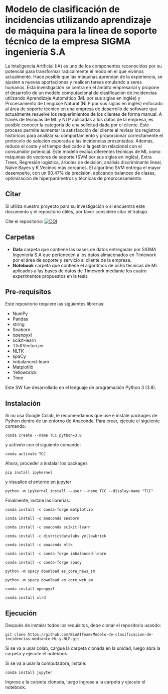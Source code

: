 # Modelo de clasificación de incidencias utilizando aprendizaje de máquina para la línea de soporte técnico de la empresa SIGMA ingeniería S.A
La Inteligencia Artificial (IA) es uno de los componentes reconocidos por su potencial para transformar radicalmente el modo en el que vivimos actualmente. Hace posible que las máquinas aprendan de la experiencia, se ajusten a nuevas aportaciones y realicen tareas emulando a seres humanos. Esta investigación se centra en el ámbito empresarial y propone el desarrollo de un modelo computacional de clasificación de incidencias utilizando Aprendizaje Automático (ML por sus siglas en inglés) y Procesamiento de Lenguaje Natural (NLP por sus siglas en inglés) enfocado al área de soporte técnico en una empresa de desarrollo de software que actualmente resuelve los requerimientos de los clientes de forma manual. A través de técnicas de ML y NLP aplicadas a los datos de la empresa, es posible conocer la categoría de una solicitud dada por el cliente. Este proceso permite aumentar la satisfacción del cliente al revisar los registros históricos para analizar su comportamiento y proporcionar correctamente el protocolo de solución esperada a las incidencias presentadas. Además, reduce el coste y el tiempo dedicado a la gestión relacional con el consumidor potencial. Este modelo evalúa diferentes técnicas de ML como máquinas de vectores de soporte (SVM por sus siglas en inglés), Extra Trees, Regresión logística, árboles de decisión, análisis discriminante lineal, Naïve Bayes y K Vecinos más cercanos. El algoritmo SVM entrega el mayor desempeño, con un 90.47% de precisión, aplicando balanceo de clases, optimización de hiperparámetros y técnicas de preprocesamiento

## Citar

Si utiliza nuestro proyecto para su investigación o si encuentra este documento y el repositorio útiles, por favor considere citar el trabajo.

Cite el repositorio: [![DOI](https://zenodo.org/badge/500692485.svg)](https://zenodo.org/badge/latestdoi/500692485) 

## Carpetas

- **Data** carpeta que contiene las bases de datos entregadas por SIGMA Ingeniería S.A que pertenecen a los datos almacenados en Timework por el área de soporte y servicio al cliente de la empresa.
- **Notebook** carpeta que contiene el algoritmos de ocho técnicas de ML aplicados a las bases de datos de Timework mediante los cuatro experimentos propuestos en la tesis 


## Pre-requisitos
Este repositorio requiere las siguientes librerías:

- NumPy
- Pandas
- string
- Seaborn
- openpyxl
- scikit-learn
- TfidfVectorizer
- NLTK
- spaCy
- imbalanced-learn
- Matplotlib
- Yellowbrick
- Time

Este SW fue desarrollado en el lenguaje de programación Python 3 (3.8).

## Instalación

Si no usa Google Colab, le recomendamos que use e instale packages de Python dentro de un entorno de Anaconda. Para crear, ejecute el siguiente comando:
```
conda create --name TCC python=3.8
```
y actívelo con el siguiente comando:
```
conda activate TCC
```
Ahora, proceder a instalar los packages
```
pip install ipykernel
```
y visualice el entorno en jupyter
```
python -m ipykernel install --user --name TCC --display-name "TCC"
```
Finalmente, instale las librerías:
```
conda install -c conda-forge matplotlib
```
```
conda install -c anaconda seaborn
```
```
conda install -c anaconda scikit-learn
```
```
conda install -c districtdatalabs yellowbrick
```
```
conda install -c anaconda nltk
```
```
conda install -c conda-forge imbalanced-learn
```
```
conda install -c conda-forge spacy
```
```
python -m spacy download es_core_news_sm
```
```
python -m spacy download en_core_web_sm
```
```
conda install openpyxl
```
```
conda install xlrd
```

## Ejecución
Después de instalar todos los requisitos, debe clonar el repositorio usando:
```
git clone https://github.com/BioAITeam/Modelo-de-clasificacion-de-incidencias-mediante-ML-y-NLP.git
```
Si se va a usar colab, cargue la carpeta clonada en la unidad, luego abra la carpeta y ejecute el notebook.

Si se va a usar la computadora, instale:
```
conda install jupyter 
```
Ingrese a la carpeta clonada, luego ingrese a la carpeta y ejecute el notebook.
